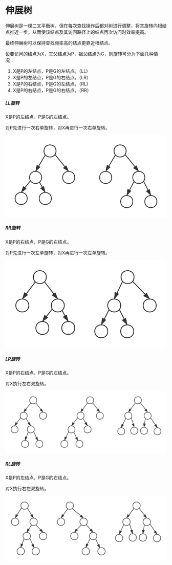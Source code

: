# 伸展树

伸展树是一棵二叉平衡树，但在每次查找操作后都对树进行调整，将其旋转向根结点推近一步，从而使该结点及其访问路径上的结点再次访问时效率提高。

最终伸展树可以保持查找频率高的结点更靠近根结点。

设要访问的结点为X，其父结点为P，祖父结点为G，则旋转可分为下面几种情况：
1. X是P的左结点，P是G的左结点。（LL)
2. X是P的左结点，P是G的右结点。（LR）
3. X是P的右结点，P是G的左结点。（RL)
4. X是P的右结点，P是G的右结点。（RR）

##### LL旋转

X是P的左结点，P是G的左结点。

对P先进行一次右单旋转，对X再进行一次右单旋转。

![](1.svg)

##### RR旋转

X是P的右结点，P是G的右结点。

对P先进行一次左单旋转，对X再进行一次左单旋转。

![](2.svg)

##### LR旋转

X是P的右结点，P是G的左结点。

对X执行左右双旋转。

![](3.svg)

##### RL旋转

X是P的左结点，P是G的右结点。

对X执行右左双旋转。

![](4.svg)